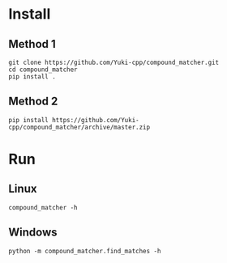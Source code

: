 

# Install

## Method 1

```shell
git clone https://github.com/Yuki-cpp/compound_matcher.git
cd compound_matcher
pip install .
```

## Method 2


```shell
pip install https://github.com/Yuki-cpp/compound_matcher/archive/master.zip
```

# Run

## Linux

```shell
compound_matcher -h
```

## Windows
```shell
python -m compound_matcher.find_matches -h
```
